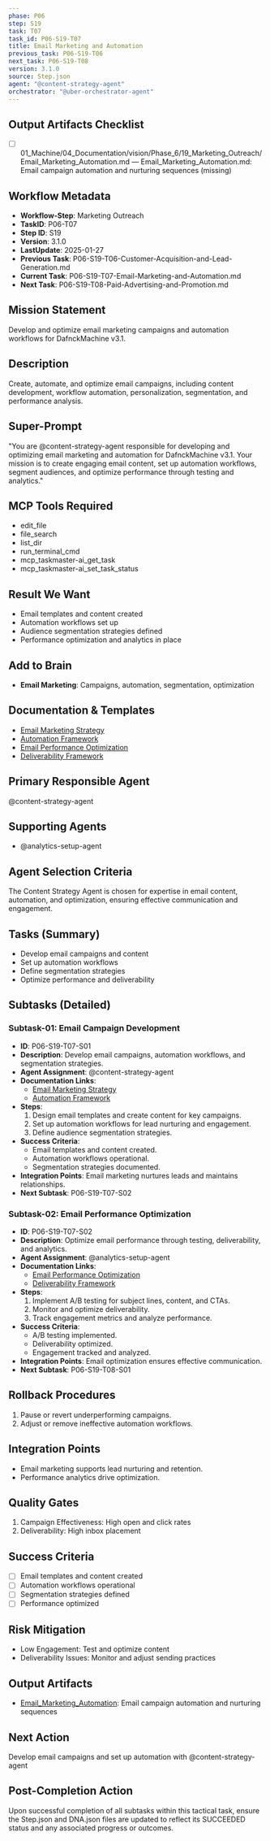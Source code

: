 ```yaml
---
phase: P06
step: S19
task: T07
task_id: P06-S19-T07
title: Email Marketing and Automation
previous_task: P06-S19-T06
next_task: P06-S19-T08
version: 3.1.0
source: Step.json
agent: "@content-strategy-agent"
orchestrator: "@uber-orchestrator-agent"
---
```

## Output Artifacts Checklist
- [ ] 01_Machine/04_Documentation/vision/Phase_6/19_Marketing_Outreach/Email_Marketing_Automation.md — Email_Marketing_Automation.md: Email campaign automation and nurturing sequences (missing)

## Workflow Metadata
- **Workflow-Step**: Marketing Outreach
- **TaskID**: P06-T07
- **Step ID**: S19
- **Version**: 3.1.0
- **LastUpdate**: 2025-01-27
- **Previous Task**: P06-S19-T06-Customer-Acquisition-and-Lead-Generation.md
- **Current Task**: P06-S19-T07-Email-Marketing-and-Automation.md
- **Next Task**: P06-S19-T08-Paid-Advertising-and-Promotion.md

## Mission Statement
Develop and optimize email marketing campaigns and automation workflows for DafnckMachine v3.1.

## Description
Create, automate, and optimize email campaigns, including content development, workflow automation, personalization, segmentation, and performance analysis.

## Super-Prompt
"You are @content-strategy-agent responsible for developing and optimizing email marketing and automation for DafnckMachine v3.1. Your mission is to create engaging email content, set up automation workflows, segment audiences, and optimize performance through testing and analytics."

## MCP Tools Required
- edit_file
- file_search
- list_dir
- run_terminal_cmd
- mcp_taskmaster-ai_get_task
- mcp_taskmaster-ai_set_task_status

## Result We Want
- Email templates and content created
- Automation workflows set up
- Audience segmentation strategies defined
- Performance optimization and analytics in place

## Add to Brain
- **Email Marketing**: Campaigns, automation, segmentation, optimization

## Documentation & Templates
- [Email Marketing Strategy](mdc:01_Machine/04_Documentation/vision/Phase_6/19_Marketing_Outreach/A/Email_Marketing_Strategy.md)
- [Automation Framework](mdc:01_Machine/04_Documentation/vision/Phase_6/19_Marketing_Outreach/A/Automation_Framework.json)
- [Email Performance Optimization](mdc:01_Machine/04_Documentation/vision/Phase_6/19_Marketing_Outreach/A/Email_Performance_Optimization.md)
- [Deliverability Framework](mdc:01_Machine/04_Documentation/vision/Phase_6/19_Marketing_Outreach/A/Deliverability_Framework.json)

## Primary Responsible Agent
@content-strategy-agent

## Supporting Agents
- @analytics-setup-agent

## Agent Selection Criteria
The Content Strategy Agent is chosen for expertise in email content, automation, and optimization, ensuring effective communication and engagement.

## Tasks (Summary)
- Develop email campaigns and content
- Set up automation workflows
- Define segmentation strategies
- Optimize performance and deliverability

## Subtasks (Detailed)
### Subtask-01: Email Campaign Development
- **ID**: P06-S19-T07-S01
- **Description**: Develop email campaigns, automation workflows, and segmentation strategies.
- **Agent Assignment**: @content-strategy-agent
- **Documentation Links**:
  - [Email Marketing Strategy](mdc:01_Machine/04_Documentation/vision/Phase_6/19_Marketing_Outreach/A/Email_Marketing_Strategy.md)
  - [Automation Framework](mdc:01_Machine/04_Documentation/vision/Phase_6/19_Marketing_Outreach/A/Automation_Framework.json)
- **Steps**:
    1. Design email templates and create content for key campaigns.
    2. Set up automation workflows for lead nurturing and engagement.
    3. Define audience segmentation strategies.
- **Success Criteria**:
    - Email templates and content created.
    - Automation workflows operational.
    - Segmentation strategies documented.
- **Integration Points**: Email marketing nurtures leads and maintains relationships.
- **Next Subtask**: P06-S19-T07-S02

### Subtask-02: Email Performance Optimization
- **ID**: P06-S19-T07-S02
- **Description**: Optimize email performance through testing, deliverability, and analytics.
- **Agent Assignment**: @analytics-setup-agent
- **Documentation Links**:
  - [Email Performance Optimization](mdc:01_Machine/04_Documentation/vision/Phase_6/19_Marketing_Outreach/A/Email_Performance_Optimization.md)
  - [Deliverability Framework](mdc:01_Machine/04_Documentation/vision/Phase_6/19_Marketing_Outreach/A/Deliverability_Framework.json)
- **Steps**:
    1. Implement A/B testing for subject lines, content, and CTAs.
    2. Monitor and optimize deliverability.
    3. Track engagement metrics and analyze performance.
- **Success Criteria**:
    - A/B testing implemented.
    - Deliverability optimized.
    - Engagement tracked and analyzed.
- **Integration Points**: Email optimization ensures effective communication.
- **Next Subtask**: P06-S19-T08-S01

## Rollback Procedures
1. Pause or revert underperforming campaigns.
2. Adjust or remove ineffective automation workflows.

## Integration Points
- Email marketing supports lead nurturing and retention.
- Performance analytics drive optimization.

## Quality Gates
1. Campaign Effectiveness: High open and click rates
2. Deliverability: High inbox placement

## Success Criteria
- [ ] Email templates and content created
- [ ] Automation workflows operational
- [ ] Segmentation strategies defined
- [ ] Performance optimized

## Risk Mitigation
- Low Engagement: Test and optimize content
- Deliverability Issues: Monitor and adjust sending practices

## Output Artifacts
- [Email_Marketing_Automation](mdc:01_Machine/04_Documentation/vision/Phase_6/19_Marketing_Outreach/Email_Marketing_Automation.md): Email campaign automation and nurturing sequences

## Next Action
Develop email campaigns and set up automation with @content-strategy-agent

## Post-Completion Action
Upon successful completion of all subtasks within this tactical task, ensure the Step.json and DNA.json files are updated to reflect its SUCCEEDED status and any associated progress or outcomes. 
